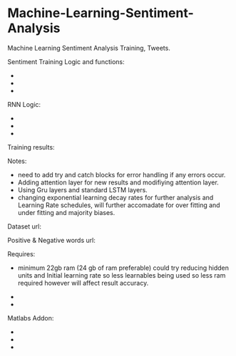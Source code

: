 # Machine-Learning-Sentiment-Analysis
Machine Learning Sentiment Analysis Training, Tweets.

Sentiment Training Logic and functions:

-
-
-




RNN Logic:

-
-
-

Training results:



Notes: 

- need to add try and catch blocks for error handling if any errors occur.
- Adding attention layer for new results and modifiying attention layer.
- Using Gru layers and standard LSTM layers.
- changing exponential learning decay rates for further analysis and   Learning Rate schedules, will further accomadate for over fitting and under fitting and majority biases.


Dataset url:


Positive & Negative words url:

Requires:
- minimum 22gb ram (24 gb of ram preferable) could try reducing hidden units and Initial learning rate so less learnables being used so less ram required however will affect result accuracy.

-
-

Matlabs Addon:

-
-
-
